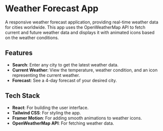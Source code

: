 # Weather Forecast App

A responsive weather forecast application, providing real-time weather data for cities worldwide. This app uses the OpenWeatherMap API to fetch current and future weather data and displays it with animated icons based on the weather conditions.

## Features

- **Search**: Enter any city to get the latest weather data.
- **Current Weather**: View the temperature, weather condition, and an icon representing the current weather.
- **Forecast**: See a 4-day forecast of your desired city.

## Tech Stack

- **React**: For building the user interface.
- **Tailwind CSS**: For styling the app.
- **Framer Motion**: For adding smooth animations to weather icons.
- **OpenWeatherMap API**: For fetching weather data.
